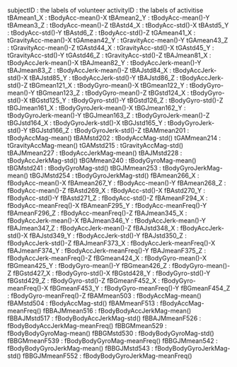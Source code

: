 subjectID : the labels of volunteer 
activityID : the labels of activitise
tBAmean1_X : tBodyAcc-mean()-X
tBAmean2_Y : tBodyAcc-mean()-Y
tBAmean3_Z : tBodyAcc-mean()-Z
tBAstd4_X : tBodyAcc-std()-X
tBAstd5_Y : tBodyAcc-std()-Y
tBAstd6_Z : tBodyAcc-std()-Z
tGAmean41_X : tGravityAcc-mean()-X
tGAmean42_Y : tGravityAcc-mean()-Y
tGAmean43_Z : tGravityAcc-mean()-Z
tGAstd44_X : tGravityAcc-std()-X
tGAstd45_Y : tGravityAcc-std()-Y
tGAstd46_Z : tGravityAcc-std()-Z
tBAJmean81_X : tBodyAccJerk-mean()-X
tBAJmean82_Y : tBodyAccJerk-mean()-Y
tBAJmean83_Z : tBodyAccJerk-mean()-Z
tBAJstd84_X : tBodyAccJerk-std()-X
tBAJstd85_Y : tBodyAccJerk-std()-Y
tBAJstd86_Z : tBodyAccJerk-std()-Z
tBGmean121_X : tBodyGyro-mean()-X
tBGmean122_Y : tBodyGyro-mean()-Y
tBGmean123_Z : tBodyGyro-mean()-Z
tBGstd124_X : tBodyGyro-std()-X
tBGstd125_Y : tBodyGyro-std()-Y
tBGstd126_Z : tBodyGyro-std()-Z
tBGJmean161_X : tBodyGyroJerk-mean()-X
tBGJmean162_Y : tBodyGyroJerk-mean()-Y
tBGJmean163_Z : tBodyGyroJerk-mean()-Z
tBGJstd164_X : tBodyGyroJerk-std()-X
tBGJstd165_Y : tBodyGyroJerk-std()-Y
tBGJstd166_Z : tBodyGyroJerk-std()-Z
tBAMmean201 : tBodyAccMag-mean()
tBAMstd202 : tBodyAccMag-std()
tGAMmean214 : tGravityAccMag-mean()
tGAMstd215 : tGravityAccMag-std()
tBAJMmean227 : tBodyAccJerkMag-mean()
tBAJMstd228 : tBodyAccJerkMag-std()
tBGMmean240 : tBodyGyroMag-mean()
tBGMstd241 : tBodyGyroMag-std()
tBGJMmean253 : tBodyGyroJerkMag-mean()
tBGJMstd254 : tBodyGyroJerkMag-std()
fBAmean266_X : fBodyAcc-mean()-X
fBAmean267_Y : fBodyAcc-mean()-Y
fBAmean268_Z : fBodyAcc-mean()-Z
fBAstd269_X : fBodyAcc-std()-X
fBAstd270_Y : fBodyAcc-std()-Y
fBAstd271_Z : fBodyAcc-std()-Z
fBAmeanF294_X : fBodyAcc-meanFreq()-X
fBAmeanF295_Y : fBodyAcc-meanFreq()-Y
fBAmeanF296_Z : fBodyAcc-meanFreq()-Z
fBAJmean345_X : fBodyAccJerk-mean()-X
fBAJmean346_Y : fBodyAccJerk-mean()-Y
fBAJmean347_Z : fBodyAccJerk-mean()-Z
fBAJstd348_X : fBodyAccJerk-std()-X
fBAJstd349_Y : fBodyAccJerk-std()-Y
fBAJstd350_Z : fBodyAccJerk-std()-Z
fBAJmeanF373_X : fBodyAccJerk-meanFreq()-X
fBAJmeanF374_Y : fBodyAccJerk-meanFreq()-Y
fBAJmeanF375_Z : fBodyAccJerk-meanFreq()-Z
fBGmean424_X : fBodyGyro-mean()-X
fBGmean425_Y : fBodyGyro-mean()-Y
fBGmean426_Z : fBodyGyro-mean()-Z
fBGstd427_X : fBodyGyro-std()-X
fBGstd428_Y : fBodyGyro-std()-Y
fBGstd429_Z : fBodyGyro-std()-Z
fBGmeanF452_X : fBodyGyro-meanFreq()-X
fBGmeanF453_Y : fBodyGyro-meanFreq()-Y
fBGmeanF454_Z : fBodyGyro-meanFreq()-Z
fBAMmean503 : fBodyAccMag-mean()
fBAMstd504 : fBodyAccMag-std()
fBAMmeanF513 : fBodyAccMag-meanFreq()
fBBAJMmean516 : fBodyBodyAccJerkMag-mean()
fBBAJMstd517 : fBodyBodyAccJerkMag-std()
fBBAJMmeanF526 : fBodyBodyAccJerkMag-meanFreq()
fBBGMmean529 : fBodyBodyGyroMag-mean()
fBBGMstd530 : fBodyBodyGyroMag-std()
fBBGMmeanF539 : fBodyBodyGyroMag-meanFreq()
fBBGJMmean542 : fBodyBodyGyroJerkMag-mean()
fBBGJMstd543 : fBodyBodyGyroJerkMag-std()
fBBGJMmeanF552 : fBodyBodyGyroJerkMag-meanFreq()
